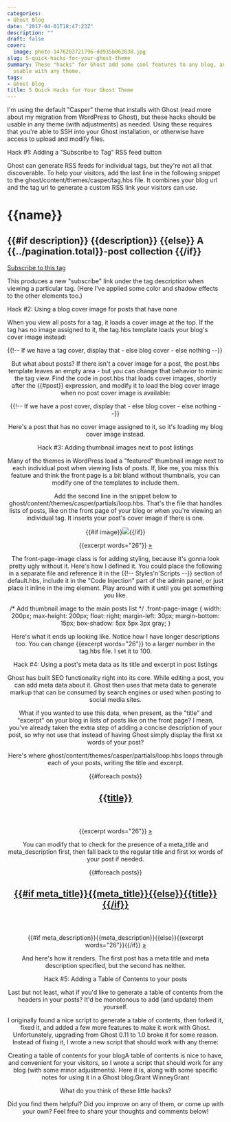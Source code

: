 ```yaml
---
categories:
- Ghost Blog
date: "2017-04-01T18:47:23Z"
description: ""
draft: false
cover:
  image: photo-1476283721796-dd935b062838.jpg
slug: 5-quick-hacks-for-your-ghost-theme
summary: These "hacks" for Ghost add some cool features to any blog, and should be
  usable with any theme.
tags:
- Ghost Blog
title: 5 Quick Hacks for Your Ghost Theme
---
```



I'm using the default "Casper" theme that installs with Ghost (read more about my migration from WordPress to Ghost), but these hacks should be usable in any theme (with adjustments) as needed. Using these requires that you're able to SSH into your Ghost installation, or otherwise have access to upload and modify files.


Hack #1: Adding a "Subscribe to Tag" RSS feed button

Ghost can generate RSS feeds for individual tags, but they're not all that discoverable. To help your visitors, add the last line in the following snippet to the ghost/content/themes/casper/tag.hbs file. It combines your blog url and the tag url to generate a custom RSS link your visitors can use.

<h1 class="page-title">{{name}}</h1>
<h2 class="page-description">
    {{#if description}}
        {{description}}
    {{else}}
        A {{../pagination.total}}-post collection
    {{/if}}
</h2>
<a class="icon-feed rss-tag" href="{{@blog.url}}{{url}}rss/">Subscribe to this tag</a>


This produces a new "subscribe" link under the tag description when viewing a particular tag. (Here I've applied some color and shadow effects to the other elements too.)


Hack #2: Using a blog cover image for posts that have none

When you view all posts for a tag, it loads a cover image at the top. If the tag has no image assigned to it, the tag.hbs template loads your blog's cover image instead:

{{!-- If we have a tag cover, display that - else blog cover - else nothing --}}
<header class="main-header tag-head {{#if tag.image}}" 
        style="background-image: url({{tag.image}}){{else}}{{#if @blog.cover}}" style="background-image: url({{@blog.cover}}){{else}}no-cover{{/if}}{{/if}}">


But what about posts? If there isn't a cover image for a post, the post.hbs template leaves an empty area - but you can change that behavior to mimic the tag view. Find the code in post.hbs that loads cover images, shortly after the {{#post}} expression, and modify it to load the blog cover image when no post cover image is available:

{{!-- If we have a post cover, display that - else blog cover - else nothing --}}
<header class="main-header post-head {{#if image}}" style="background-image: url({{image}}){{else}}{{#if @blog.cover}}" style="background-image: url({{@blog.cover}}){{else}}no-cover{{/if}}{{/if}}">


Here's a post that has no cover image assigned to it, so it's loading my blog cover image instead.


Hack #3: Adding thumbnail images next to post listings

Many of the themes in WordPress load a "featured" thumbnail image next to each individual post when viewing lists of posts. If, like me, you miss this feature and think the front page is a bit bland without thumbnails, you can modify one of the templates to include them.

Add the second line in the snippet below to ghost/content/themes/casper/partials/loop.hbs. That's the file that handles lists of posts, like on the front page of your blog or when you're viewing an individual tag. It inserts your post's cover image if there is one.

<section class="post-excerpt">
    {{#if image}}<img src="{{image}}" class="front-page-image" />{{/if}}
    <p>{{excerpt words="26"}} <a class="read-more" href="{{url}}">&raquo;</a></p>
</section>


The front-page-image class is for adding styling, because it's gonna look pretty ugly without it. Here's how I defined it. You could place the following in a separate file and reference it in the {{!-- Styles'n'Scripts --}} section of default.hbs, include it in the "Code Injection" part of the admin panel, or just place it inline in the img element. Play around with it until you get something you like.

/* Add thumbnail image to the main posts list */
.front-page-image {
    width: 200px;
    max-height: 200px;
    float: right;
    margin-left: 30px;
    margin-bottom: 15px;
    box-shadow: 5px 5px 3px gray;
}


Here's what it ends up looking like. Notice how I have longer descriptions too. You can change {{excerpt words="26"}} to a larger number in the tag.hbs file. I set it to 100.


Hack #4: Using a post's meta data as its title and excerpt in post listings

Ghost has built SEO functionality right into its core. While editing a post, you can add meta data about it. Ghost then uses that meta data to generate markup that can be consumed by search engines or used when posting to social media sites.

What if you wanted to use this data, when present, as the "title" and "excerpt" on your blog in lists of posts like on the front page? I mean, you've already taken the extra step of adding a concise description of your post, so why not use that instead of having Ghost simply display the first xx words of your post?

Here's where ghost/content/themes/casper/partials/loop.hbs loops through each of your posts, writing the title and excerpt.

{{#foreach posts}}
<article class="{{post_class}}">
    <header class="post-header">
        <h2 class="post-title"><a href="{{url}}">{{title}}</a></h2>
    </header>
    <section class="post-excerpt">
        <p>{{excerpt words="26"}} <a class="read-more" href="{{url}}">&raquo;</a></p>
    </section>


You can modify that to check for the presence of a meta_title and meta_description first, then fall back to the regular title and first xx words of your post if needed.

{{#foreach posts}}
<article class="{{post_class}}">
    <header class="post-header">
        <h2 class="post-title"><a href="{{url}}">{{#if meta_title}}{{meta_title}}{{else}}{{title}}{{/if}}</a></h2>
    </header>
    <section class="post-excerpt">
        <p>{{#if meta_description}}{{meta_description}}{{else}}{{excerpt words="26"}}{{/if}} <a class="read-more" href="{{url}}">&raquo;</a></p>
    </section>


And here's how it renders. The first post has a meta title and meta description specified, but the second has neither.


Hack #5: Adding a Table of Contents to your posts

Last but not least, what if you'd like to generate a table of contents from the headers in your posts? It'd be monotonous to add (and update) them yourself.

I originally found a nice script to generate a table of contents, then forked it, fixed it, and added a few more features to make it work with Ghost. Unfortunately, upgrading from Ghost 0.11 to 1.0 broke it for some reason. Instead of fixing it, I wrote a new script that should work with any theme:

Creating a table of contents for your blogA table of contents is nice to have, and convenient for your visitors, so I wrote a script that should work for any blog (with some minor adjustments). Here it is, along with some specific notes for using it in a Ghost blog.Grant WinneyGrant

What do you think of these little hacks?

Did you find them helpful? Did you improve on any of them, or come up with your own? Feel free to share your thoughts and comments below!
